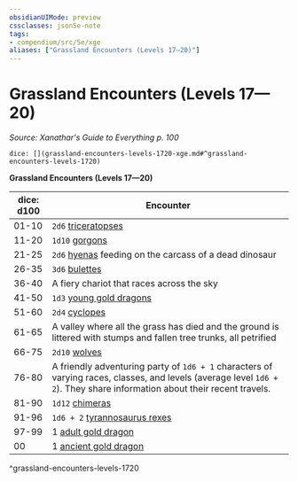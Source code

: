 ```yaml
---
obsidianUIMode: preview
cssclasses: json5e-note
tags:
- compendium/src/5e/xge
aliases: ["Grassland Encounters (Levels 17—20)"]
---
```

# Grassland Encounters (Levels 17—20)
*Source: Xanathar's Guide to Everything p. 100* 

`dice: [](grassland-encounters-levels-1720-xge.md#^grassland-encounters-levels-1720)`

**Grassland Encounters (Levels 17—20)**

| dice: d100 | Encounter |
|------------|-----------|
| 01-10 | `2d6` [triceratopses](/2-Mechanics/CLI/bestiary/beast/triceratops.md) |
| 11-20 | `1d10` [gorgons](/2-Mechanics/CLI/bestiary/monstrosity/gorgon.md) |
| 21-25 | `2d6` [hyenas](/2-Mechanics/CLI/bestiary/beast/hyena.md) feeding on the carcass of a dead dinosaur |
| 26-35 | `3d6` [bulettes](/2-Mechanics/CLI/bestiary/monstrosity/bulette.md) |
| 36-40 | A fiery chariot that races across the sky |
| 41-50 | `1d3` [young gold dragons](/2-Mechanics/CLI/bestiary/dragon/young-gold-dragon.md) |
| 51-60 | `2d4` [cyclopes](/2-Mechanics/CLI/bestiary/giant/cyclops.md) |
| 61-65 | A valley where all the grass has died and the ground is littered with stumps and fallen tree trunks, all petrified |
| 66-75 | `2d10` [wolves](/2-Mechanics/CLI/bestiary/beast/wolf.md) |
| 76-80 | A friendly adventuring party of `1d6 + 1` characters of varying races, classes, and levels (average level `1d6 + 2`). They share information about their recent travels. |
| 81-90 | `1d12` [chimeras](/2-Mechanics/CLI/bestiary/monstrosity/chimera.md) |
| 91-96 | `1d6 + 2` [tyrannosaurus rexes](/2-Mechanics/CLI/bestiary/beast/tyrannosaurus-rex.md) |
| 97-99 | 1 [adult gold dragon](/2-Mechanics/CLI/bestiary/dragon/adult-gold-dragon.md) |
| 00 | 1 [ancient gold dragon](/2-Mechanics/CLI/bestiary/dragon/ancient-gold-dragon.md) |
^grassland-encounters-levels-1720
